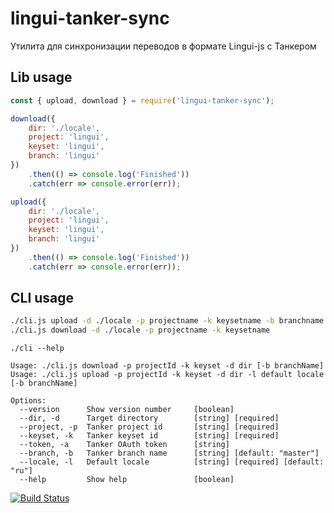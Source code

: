 # lingui-tanker-sync

Утилита для синхронизации переводов в формате Lingui-js с Танкером

## Lib usage
```js
const { upload, download } = require('lingui-tanker-sync');

download({
    dir: './locale',
    project: 'lingui',
    keyset: 'lingui',
    branch: 'lingui'
})
    .then(() => console.log('Finished'))
    .catch(err => console.error(err));

upload({
    dir: './locale',
    project: 'lingui',
    keyset: 'lingui',
    branch: 'lingui'
})
    .then(() => console.log('Finished'))
    .catch(err => console.error(err));

```

## CLI usage
```bash
./cli.js upload -d ./locale -p projectname -k keysetname -b branchname -a auth_token
./cli.js download -d ./locale -p projectname -k keysetname
```

```
./cli --help

Usage: ./cli.js download -p projectId -k keyset -d dir [-b branchName]
Usage: ./cli.js upload -p projectId -k keyset -d dir -l default locale [-b branchName]

Options:
  --version      Show version number     [boolean]
  --dir, -d      Target directory        [string] [required]
  --project, -p  Tanker project id       [string] [required]
  --keyset, -k   Tanker keyset id        [string] [required]
  --token, -a    Tanker OAuth token      [string]
  --branch, -b   Tanker branch name      [string] [default: "master"]
  --locale, -l   Default locale          [string] [required] [default: "ru"]
  --help         Show help               [boolean]

```

[![Build Status](https://drone.yandex-team.ru/api/badges/toolbox/lingui-tanker-sync/status.svg)](https://drone.yandex-team.ru/toolbox/lingui-tanker-sync)
